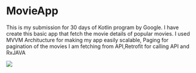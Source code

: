 # MovieApp
This is my submission for 30 days of Kotlin program by Google. I have create this basic app that fetch the movie details of popular movies. I used MVVM Architucture for making my app easily scalable, Paging for pagination of the movies I am fetching from API,Retrofit for calling API and RxJAVA


![](Images/ezgif.com-video-to-gif(1).gif)
